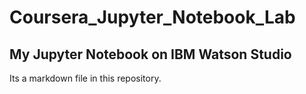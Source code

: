 # Coursera_Jupyter_Notebook_Lab

## My Jupyter Notebook on IBM Watson Studio

Its a markdown file in this repository.
